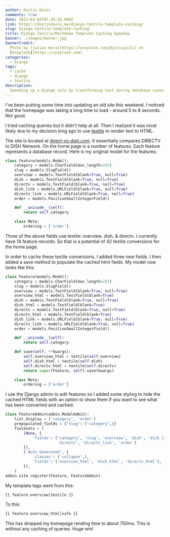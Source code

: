 ```yaml
---
author: Dustin Davis
comments: true
date: 2013-03-02T07:29:19.000Z
link: https://dustindavis.me/django-textile-template-caching/
slug: django-textile-template-caching
title: Django Textile/Markdown Template Caching Speedup
banner: ./images/banner.jpg
bannerCredit:
  Photo by [julian mora](https://unsplash.com/@julivajuli) on
  [Unsplash](https://unsplash.com)
categories:
  - Django
tags:
  - cache
  - django
  - textile
description:
  Speeding up a Django site by transforming text during database saves.
---
```


I've been putting some time into updating an old site this weekend. I noticed
that the homepage was taking a long time to load - around 5 to 8 seconds. Not
good.

I tried caching queries but it didn't help at all. Then I realized it was most
likely due to my decision long ago to use
[textile](<http://en.wikipedia.org/wiki/Textile_(markup_language)>) to render
text to HTML.

The site is located at [direct-vs-dish.com](http://direct-vs-dish.com/). It
essentially compares DIRECTV to DISH Network. On the home page is a number of
features. Each feature represents a database record. Here is my original model
for the features:

```python
class Feature(models.Model):
    category = models.CharField(max_length=255)
    slug = models.SlugField()
    overview = models.TextField(blank=True, null=True)
    dish = models.TextField(blank=True, null=True)
    directv = models.TextField(blank=True, null=True)
    dish_link = models.URLField(blank=True, null=True)
    directv_link = models.URLField(blank=True, null=True)
    order = models.PositiveSmallIntegerField()

    def __unicode__(self):
        return self.category

    class Meta:
        ordering = ['order']
```

Three of the above fields use textile: overview, dish, & directv. I currently
have 14 feature records. So that is a potential of 42 textile conversions for
the home page.

In order to cache these textile conversions, I added three new fields. I then
added a save method to populate the cached html fields. My model now looks like
this:

```python
class Feature(models.Model):
    category = models.CharField(max_length=255)
    slug = models.SlugField()
    overview = models.TextField(blank=True, null=True)
    overview_html = models.TextField(blank=True)
    dish = models.TextField(blank=True, null=True)
    dish_html = models.TextField(blank=True)
    directv = models.TextField(blank=True, null=True)
    directv_html = models.TextField(blank=True)
    dish_link = models.URLField(blank=True, null=True)
    directv_link = models.URLField(blank=True, null=True)
    order = models.PositiveSmallIntegerField()

    def __unicode__(self):
        return self.category

    def save(self, **kwargs):
        self.overview_html = textile(self.overview)
        self.dish_html = textile(self.dish)
        self.directv_html = textile(self.directv)
        return super(Feature, self).save(kwargs)

    class Meta:
        ordering = ['order']
```

I use the Django admin to edit features so I added some styling to hide the
cached HTML fields with an option to show them if you want to see what has been
converted and cached.

```python
class FeatureAdmin(admin.ModelAdmin):
    list_display = ('category', 'order')
    prepopulated_fields = {"slug": ("category",)}
    fieldsets = (
        (None, {
            'fields': ('category', 'slug', 'overview', 'dish', 'dish_link',
                       'directv', 'directv_link', 'order')
        }),
        ('Auto Generated', {
            'classes': ('collapse',),
            'fields': ('overview_html', 'dish_html', 'directv_html'),
        }),
    )
admin.site.register(Feature, FeatureAdmin)
```

My template tags went from this:

```html
{{ feature.overview|textile }}
```

To this:

```html
{{ feature.overview_html|safe }}
```

This has dropped my homepage rending time to about 750ms. This is without any
caching of queries. Huge win!
